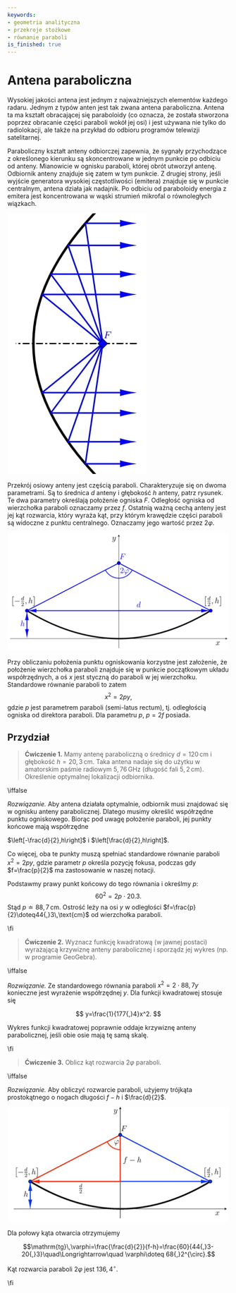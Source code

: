 ```yaml
---
keywords:
- geometria analityczna
- przekroje stożkowe
- równanie paraboli
is_finished: true
---
```




# Antena paraboliczna


Wysokiej jakości antena jest jednym z najważniejszych elementów każdego radaru.
Jednym z typów anten jest tak zwana antena paraboliczna.
Antena ta ma kształt obracającej się paraboloidy
(co oznacza, że została stworzona poprzez obracanie części paraboli wokół jej osi)
i jest używana nie tylko do radiolokacji, ale także
na przykład do odbioru programów telewizji satelitarnej.

Paraboliczny kształt anteny odbiorczej zapewnia, że sygnały przychodzące z określonego kierunku są skoncentrowane w jednym punkcie po odbiciu od anteny. Mianowicie w ognisku paraboli, której obrót utworzył antenę. Odbiornik anteny znajduje się zatem w tym punkcie. Z drugiej strony, jeśli wyjście generatora wysokiej częstotliwości (emitera) znajduje się w punkcie centralnym, antena działa jak nadajnik. Po odbiciu od paraboloidy energia z emitera jest koncentrowana w wąski strumień mikrofal o równoległych wiązkach.


![Przekrój przez antenę paraboliczną](00024_1.jpg)


Przekrój osiowy anteny jest częścią paraboli.
Charakteryzuje się on dwoma parametrami. Są to średnica $d$ anteny
i głębokość $h$ anteny, patrz rysunek.
Te dwa parametry określają położenie ogniska $F$.
Odległość ogniska od wierzchołka paraboli oznaczamy przez $f$.
Ostatnią ważną cechą anteny jest jej kąt rozwarcia,
który wyraża kąt, przy którym krawędzie części paraboli
są widoczne z punktu centralnego. Oznaczamy jego wartość przez $2\varphi$.


![Model anteny parabolicznej](00024_2.jpg)


Przy obliczaniu położenia punktu ogniskowania korzystne jest założenie, że
położenie wierzchołka paraboli znajduje się w punkcie początkowym układu współrzędnych,
a oś $x$ jest styczną do paraboli w jej wierzchołku.
Standardowe równanie paraboli to zatem $$x^2=2py,$$
gdzie $p$ jest parametrem paraboli (semi-latus rectum), tj. odległością ogniska
od direktora paraboli. Dla parametru $p$, $p=2f$ posiada.

## Przydział


> **Ćwiczenie 1.** Mamy antenę paraboliczną o średnicy $d=120\,\text{cm}$
> i głębokość $h=20{,}3\,\text{cm}$.
> Taka antena nadaje się do użytku w amatorskim paśmie radiowym $5{,}76\,\text{GHz}$
> (długość fali $5{,}2\,\text{cm}$). Określenie optymalnej lokalizacji odbiornika.

\iffalse

*Rozwiązanie.* Aby antena działała optymalnie,
odbiornik musi znajdować się w ognisku anteny parabolicznej.
Dlatego musimy określić współrzędne punktu ogniskowego.
Biorąc pod uwagę położenie paraboli, jej punkty końcowe mają współrzędne

$\left[-\frac{d}{2},h\right]$ i $\left[\frac{d}{2},h\right]$.

Co więcej, oba te punkty muszą spełniać standardowe równanie paraboli $x^2=2py,$
gdzie parametr $p$ określa pozycję fokusa,
podczas gdy $f=\frac{p}{2}$ ma zastosowanie w naszej notacji.

Podstawmy prawy punkt końcowy do tego równania i określmy $p$:
$$
60^2=2p\cdot 20{.}3.
$$ 
Stąd $p \doteq 88{,}7\,\text{cm}$.
Ostrość leży na osi $y$ w odległości $f=\frac{p}{2}\doteq44{,}3\,\text{cm}$
od wierzchołka paraboli.

\fi

> **Ćwiczenie 2.** Wyznacz funkcję kwadratową (w jawnej postaci)
> wyrażającą krzywiznę anteny parabolicznej i sporządz jej wykres (np. w programie GeoGebra).

\iffalse

*Rozwiązanie.* Ze standardowego równania paraboli $x^2=2\cdot 88{,}7 y$
konieczne jest wyrażenie współrzędnej $y$. Dla funkcji kwadratowej stosuje się

$$
y=\frac{1}{177{,}4}x^2.
$$

Wykres funkcji kwadratowej poprawnie oddaje krzywiznę anteny parabolicznej, jeśli obie osie mają tę samą skalę.

\fi

> **Ćwiczenie 3.** Oblicz kąt rozwarcia $2\varphi$ paraboli.

\iffalse

*Rozwiązanie.* Aby obliczyć rozwarcie paraboli,
użyjemy trójkąta prostokątnego o nogach długości $f-h$ i $\frac{d}{2}$.

![Trójkąt do obliczania kąta rozwarcia](00024_3.jpg)

Dla połowy kąta otwarcia otrzymujemy

$$\mathrm{tg}\,\varphi=\frac{\frac{d}{2}}{f-h}=\frac{60}{44{,}3-20{,}3}\quad\Longrightarrow\quad \varphi\doteq 68{,}2^{\circ}.$$

Kąt rozwarcia paraboli $2\varphi$ jest $136{,}4^{\circ}$.

\fi